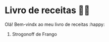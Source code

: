 # Livro de receitas :woman_cook:

Olá! Bem-vindx ao meu livro de receitas :happy:

1. Strogonoff de Frango
